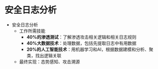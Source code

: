 # 安全日志分析

* 安全日志分析
  * 工作所需技能
    * **40%的渗透测试**：了解渗透攻击相关逻辑和相关日志规则
    * **40%大数据技术**：处理数据，包括先提取日志中有用数据
    * **20%的人工智能技术**：用机器学习和AI，根据数据建模和分析、聚类，找出逻辑关联
  * 最终实现：态势感知、攻击溯源
